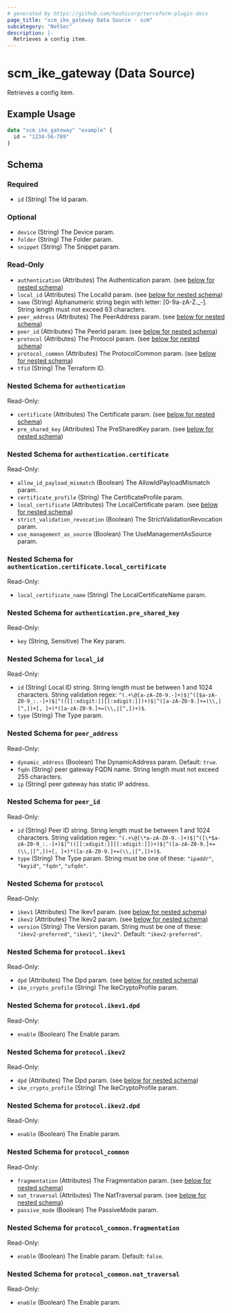 ```yaml
---
# generated by https://github.com/hashicorp/terraform-plugin-docs
page_title: "scm_ike_gateway Data Source - scm"
subcategory: "NetSec"
description: |-
  Retrieves a config item.
---
```


# scm_ike_gateway (Data Source)

Retrieves a config item.

## Example Usage

```terraform
data "scm_ike_gateway" "example" {
  id = "1234-56-789"
}
```

<!-- schema generated by tfplugindocs -->
## Schema

### Required

- `id` (String) The Id param.

### Optional

- `device` (String) The Device param.
- `folder` (String) The Folder param.
- `snippet` (String) The Snippet param.

### Read-Only

- `authentication` (Attributes) The Authentication param. (see [below for nested schema](#nestedatt--authentication))
- `local_id` (Attributes) The LocalId param. (see [below for nested schema](#nestedatt--local_id))
- `name` (String) Alphanumeric string begin with letter: [0-9a-zA-Z._-]. String length must not exceed 63 characters.
- `peer_address` (Attributes) The PeerAddress param. (see [below for nested schema](#nestedatt--peer_address))
- `peer_id` (Attributes) The PeerId param. (see [below for nested schema](#nestedatt--peer_id))
- `protocol` (Attributes) The Protocol param. (see [below for nested schema](#nestedatt--protocol))
- `protocol_common` (Attributes) The ProtocolCommon param. (see [below for nested schema](#nestedatt--protocol_common))
- `tfid` (String) The Terraform ID.

<a id="nestedatt--authentication"></a>
### Nested Schema for `authentication`

Read-Only:

- `certificate` (Attributes) The Certificate param. (see [below for nested schema](#nestedatt--authentication--certificate))
- `pre_shared_key` (Attributes) The PreSharedKey param. (see [below for nested schema](#nestedatt--authentication--pre_shared_key))

<a id="nestedatt--authentication--certificate"></a>
### Nested Schema for `authentication.certificate`

Read-Only:

- `allow_id_payload_mismatch` (Boolean) The AllowIdPayloadMismatch param.
- `certificate_profile` (String) The CertificateProfile param.
- `local_certificate` (Attributes) The LocalCertificate param. (see [below for nested schema](#nestedatt--authentication--certificate--local_certificate))
- `strict_validation_revocation` (Boolean) The StrictValidationRevocation param.
- `use_management_as_source` (Boolean) The UseManagementAsSource param.

<a id="nestedatt--authentication--certificate--local_certificate"></a>
### Nested Schema for `authentication.certificate.local_certificate`

Read-Only:

- `local_certificate_name` (String) The LocalCertificateName param.



<a id="nestedatt--authentication--pre_shared_key"></a>
### Nested Schema for `authentication.pre_shared_key`

Read-Only:

- `key` (String, Sensitive) The Key param.



<a id="nestedatt--local_id"></a>
### Nested Schema for `local_id`

Read-Only:

- `id` (String) Local ID string. String length must be between 1 and 1024 characters. String validation regex: `^(.+\@[a-zA-Z0-9.-]+)$|^([$a-zA-Z0-9_:.-]+)$|^(([[:xdigit:]][[:xdigit:]])+)$|^([a-zA-Z0-9.]+=(\\,|[^,])+[, ]+)*([a-zA-Z0-9.]+=(\\,|[^,])+)$`.
- `type` (String) The Type param.


<a id="nestedatt--peer_address"></a>
### Nested Schema for `peer_address`

Read-Only:

- `dynamic_address` (Boolean) The DynamicAddress param. Default: `true`.
- `fqdn` (String) peer gateway FQDN name. String length must not exceed 255 characters.
- `ip` (String) peer gateway has static IP address.


<a id="nestedatt--peer_id"></a>
### Nested Schema for `peer_id`

Read-Only:

- `id` (String) Peer ID string. String length must be between 1 and 1024 characters. String validation regex: `^(.+\@[\*a-zA-Z0-9.-]+)$|^([\*$a-zA-Z0-9_:.-]+)$|^(([[:xdigit:]][[:xdigit:]])+)$|^([a-zA-Z0-9.]+=(\\,|[^,])+[, ]+)*([a-zA-Z0-9.]+=(\\,|[^,])+)$`.
- `type` (String) The Type param. String must be one of these: `"ipaddr"`, `"keyid"`, `"fqdn"`, `"ufqdn"`.


<a id="nestedatt--protocol"></a>
### Nested Schema for `protocol`

Read-Only:

- `ikev1` (Attributes) The Ikev1 param. (see [below for nested schema](#nestedatt--protocol--ikev1))
- `ikev2` (Attributes) The Ikev2 param. (see [below for nested schema](#nestedatt--protocol--ikev2))
- `version` (String) The Version param. String must be one of these: `"ikev2-preferred"`, `"ikev1"`, `"ikev2"`. Default: `"ikev2-preferred"`.

<a id="nestedatt--protocol--ikev1"></a>
### Nested Schema for `protocol.ikev1`

Read-Only:

- `dpd` (Attributes) The Dpd param. (see [below for nested schema](#nestedatt--protocol--ikev1--dpd))
- `ike_crypto_profile` (String) The IkeCryptoProfile param.

<a id="nestedatt--protocol--ikev1--dpd"></a>
### Nested Schema for `protocol.ikev1.dpd`

Read-Only:

- `enable` (Boolean) The Enable param.



<a id="nestedatt--protocol--ikev2"></a>
### Nested Schema for `protocol.ikev2`

Read-Only:

- `dpd` (Attributes) The Dpd param. (see [below for nested schema](#nestedatt--protocol--ikev2--dpd))
- `ike_crypto_profile` (String) The IkeCryptoProfile param.

<a id="nestedatt--protocol--ikev2--dpd"></a>
### Nested Schema for `protocol.ikev2.dpd`

Read-Only:

- `enable` (Boolean) The Enable param.




<a id="nestedatt--protocol_common"></a>
### Nested Schema for `protocol_common`

Read-Only:

- `fragmentation` (Attributes) The Fragmentation param. (see [below for nested schema](#nestedatt--protocol_common--fragmentation))
- `nat_traversal` (Attributes) The NatTraversal param. (see [below for nested schema](#nestedatt--protocol_common--nat_traversal))
- `passive_mode` (Boolean) The PassiveMode param.

<a id="nestedatt--protocol_common--fragmentation"></a>
### Nested Schema for `protocol_common.fragmentation`

Read-Only:

- `enable` (Boolean) The Enable param. Default: `false`.


<a id="nestedatt--protocol_common--nat_traversal"></a>
### Nested Schema for `protocol_common.nat_traversal`

Read-Only:

- `enable` (Boolean) The Enable param.

